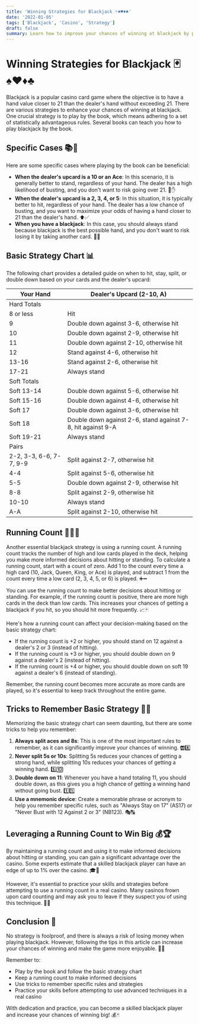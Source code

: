 ```yaml
---
title: 'Winning Strategies for Blackjack 🃏♠️♥️♦️♣️'
date: '2022-01-05'
tags: ['Blackjack', 'Casino', 'Strategy']
draft: false
summary: Learn how to improve your chances of winning at blackjack by playing by the book, understanding specific cases, and using a running count. Discover how these strategies can give you an edge over the casino and make the game more enjoyable.
---
```


# Winning Strategies for Blackjack 🃏♠️♥️♦️♣️

Blackjack is a popular casino card game where the objective is to have a hand value closer to 21 than the dealer's hand without exceeding 21. There are various strategies to enhance your chances of winning at blackjack. One crucial strategy is to play by the book, which means adhering to a set of statistically advantageous rules. Several books can teach you how to play blackjack by the book.

## Specific Cases 📚🎲

Here are some specific cases where playing by the book can be beneficial:

- **When the dealer's upcard is a 10 or an Ace**: In this scenario, it is generally better to stand, regardless of your hand. The dealer has a high likelihood of busting, and you don't want to risk going over 21. 🚫✋
- **When the dealer's upcard is a 2, 3, 4, or 5**: In this situation, it is typically better to hit, regardless of your hand. The dealer has a low chance of busting, and you want to maximize your odds of having a hand closer to 21 than the dealer's hand. ⬆️✅
- **When you have a blackjack**: In this case, you should always stand because blackjack is the best possible hand, and you don't want to risk losing it by taking another card. 💯🥇

## Basic Strategy Chart 📊

The following chart provides a detailed guide on when to hit, stay, split, or double down based on your cards and the dealer's upcard:

| Your Hand               | Dealer's Upcard (2-10, A)                                   |
| ----------------------- | ----------------------------------------------------------- |
| Hard Totals             |                                                             |
| 8 or less               | Hit                                                         |
| 9                       | Double down against 3-6, otherwise hit                      |
| 10                      | Double down against 2-9, otherwise hit                      |
| 11                      | Double down against 2-10, otherwise hit                     |
| 12                      | Stand against 4-6, otherwise hit                            |
| 13-16                   | Stand against 2-6, otherwise hit                            |
| 17-21                   | Always stand                                                |
| Soft Totals             |                                                             |
| Soft 13-14              | Double down against 5-6, otherwise hit                      |
| Soft 15-16              | Double down against 4-6, otherwise hit                      |
| Soft 17                 | Double down against 3-6, otherwise hit                      |
| Soft 18                 | Double down against 2-6, stand against 7-8, hit against 9-A |
| Soft 19-21              | Always stand                                                |
| Pairs                   |                                                             |
| 2-2, 3-3, 6-6, 7-7, 9-9 | Split against 2-7, otherwise hit                            |
| 4-4                     | Split against 5-6, otherwise hit                            |
| 5-5                     | Double down against 2-9, otherwise hit                      |
| 8-8                     | Split against 2-9, otherwise hit                            |
| 10-10                   | Always stand                                                |
| A-A                     | Split against 2-10, otherwise hit                           |

## Running Count 🏃‍♂️🔢

Another essential blackjack strategy is using a running count. A running count tracks the number of high and low cards played in the deck, helping you make more informed decisions about hitting or standing. To calculate a running count, start with a count of zero. Add 1 to the count every time a high card (10, Jack, Queen, King, or Ace) is played, and subtract 1 from the count every time a low card (2, 3, 4, 5, or 6) is played. ➕➖

You can use the running count to make better decisions about hitting or standing. For example, if the running count is positive, there are more high cards in the deck than low cards. This increases your chances of getting a blackjack if you hit, so you should hit more frequently. 📈🃏

Here's how a running count can affect your decision-making based on the basic strategy chart:

- If the running count is +2 or higher, you should stand on 12 against a dealer's 2 or 3 (instead of hitting).
- If the running count is +3 or higher, you should double down on 9 against a dealer's 2 (instead of hitting).
- If the running count is +4 or higher, you should double down on soft 19 against a dealer's 6 (instead of standing).

Remember, the running count becomes more accurate as more cards are played, so it's essential to keep track throughout the entire game.

## Tricks to Remember Basic Strategy 🧠✨

Memorizing the basic strategy chart can seem daunting, but there are some tricks to help you remember:

1. **Always split aces and 8s**: This is one of the most important rules to remember, as it can significantly improve your chances of winning. 🆎8️⃣
2. **Never split 5s or 10s**: Splitting 5s reduces your chances of getting a strong hand, while splitting 10s reduces your chances of getting a winning hand. 5️⃣🔟
3. **Double down on 11**: Whenever you have a hand totaling 11, you should double down, as this gives you a high chance of getting a winning hand without going bust. 1️⃣1️⃣
4. **Use a mnemonic device**: Create a memorable phrase or acronym to help you remember specific rules, such as "Always Stay on 17" (AS17) or "Never Bust with 12 Against 2 or 3" (NB123). 🎭🔠

## Leveraging a Running Count to Win Big 💰🏆

By maintaining a running count and using it to make informed decisions about hitting or standing, you can gain a significant advantage over the casino. Some experts estimate that a skilled blackjack player can have an edge of up to 1% over the casino. 🎓🎰

However, it's essential to practice your skills and strategies before attempting to use a running count in a real casino. Many casinos frown upon card counting and may ask you to leave if they suspect you of using this technique. 👀🚫

## Conclusion 🎉

No strategy is foolproof, and there is always a risk of losing money when playing blackjack. However, following the tips in this article can increase your chances of winning and make the game more enjoyable. 🎉😃

Remember to:

- Play by the book and follow the basic strategy chart
- Keep a running count to make informed decisions
- Use tricks to remember specific rules and strategies
- Practice your skills before attempting to use advanced techniques in a real casino

With dedication and practice, you can become a skilled blackjack player and increase your chances of winning big! 💰🃏
